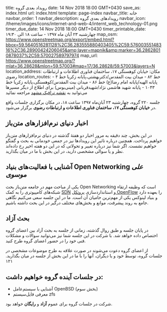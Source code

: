 title: رویداد بعدی گروه
date: 14 Nov 2018 18:00 GMT+0430
save_as: index.html
url: index.html
template: page-index
navbar_title: خانه
navbar_order: 1
navbar_description: رویدادهای بعدی گروه
navbar_icon: /theme/images/icons/internet-and-web-4/internt_web_technology-01.png
timer_due_date: 14 Nov 2018 18:00 GMT+0430
timer_printable_date: چهارشنبه ۲۳ آبان ماه ۱۳۹۷ - ساعت ۱۸ الی ۱۹:۳۰
map_osm: https://www.openstreetmap.org/export/embed.html?bbox=59.5640516281128%2C36.283555880403405%2C59.57600355148316%2C36.28900424206045&amp;layer=mapnik&amp;marker=36.28628010878037%2C59.570027589797974
map_url: https://www.openstreetmap.org/?mlat=36.28628&mlon=59.57003#map=17/36.28628/59.57003&layers=N
location_address: مکان: خیابان کوهسنگی ۱۷، ساختمان فناوری اطلاعات و ارتباطات رضوی
location_routes:  خط ۸۲ - میدان بیت المقدس/دکتربهشتی،پایانه زکریا
    خط ۴ - پایانه الهیه/پایانه امام رضا(ع)
    خط ۸۶ - میدان بیت المقدس/کوهسنگی،پایانه زکریا
    خط ۱۰۴۳ - پایانه شهید هاشمی نژاد/شهیدقربانی (مینی‌بوس)
    برای اطلاع از دیگر مسیرها می‌توانید به <a href="http://map.mashadtraffic.ir">نقشه ترافیک مشهد</a> مراجعه نمائید

جلسه ۲۲۰ گروه، چهارشنبه ۲۳ آبان‌ماه ۱۳۹۷ ساعت ۱۸، در مکان برگزاری جلسات
واقع در **خیابان کوهسنگی ۱۷، ساختمان فناوری اطلاعات و ارتباطات رضوی** برگزار
می‌شود.

##  اخبار دنیای نرم‌افزارهای متن‌باز
در این بخش، چند دقیقه به مرور اخبار دو هفتهٔ گذشته در دنیای نرم‌افزارهای
متن‌باز خواهیم پرداخت. همچنین درباره تاثیر این رویدادها نیز در
جمعی خودمانی به بحث و گفتگو خواهیم نشست. اگر شما نیز درباره تغییر و تحولاتی
که در این دو هفته اخیر رخ داده‌اند نظر و یا سوالی مشخصی دارید، در این بخش
با ما در میان بگذارید.

##  آشنایی با فعالیت‌های بنیاد Open Networking *علی موسوی*

یکی از مباحث مهم در جامعه متن‌باز بحث Open Networking است که وظیفه ارتقاء شبکه‌های
کامپیوتری را به کمک [SDN][2] و استانداردسازی [پروتکل OpenFlow][3] را بعهده دارد و
بنیاد لینوکس یکی از مهم‌ترین حامیان آن است. ما در این جلسه سعی می‌کنیم نگاهی جامع به روند پیشرفت،
موانع و بخش‌های مختلف درگیر در این بحث داشته باشیم.

## بحث آزاد
در پایان جلسه و طبق روال گذشته، زمانی از جلسه به بحث آزاد بین اعضای گروه
اختصاص داده خواهد شد. با شرکت در این جلسه شما نیز می‌توانید سوالات و مشکلات
فنی خود را در حضور اعضای گروه طرح کنید.

از اعضای گروه دعوت می‌شوند در صورت علاقه به طرح موضوعات مشخصی در جلسات
گروه، توسط خود و یا دیگران، آنها را با ما در این بخش از جلسه در میان بگذارید.
۱۲۱
## در جلسات آینده گروه خواهیم داشت:
- آشنایی با سیستم‌عامل OpenBSD (بخش سوم)
- معرفی فایل‌سیستم zfs


شرکت در جلسات گروه برای عموم **آزاد** و **رایگان** خواهد بود.

[1]: http://map.mashadtraffic.ir
[2]: https://en.wikipedia.org/wiki/Software-defined_networking
[3]: https://en.wikipedia.org/wiki/OpenFlow